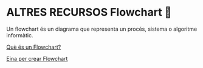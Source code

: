 # ALTRES RECURSOS **Flowchart 🌳**

Un flowchart és un diagrama que representa un procés, sistema o algoritme informàtic.

[Què és un Flowchart?](https://www.lucidchart.com/pages/what-is-a-flowchart-tutorial)

[Eina per crear Flowchart](https://miro.com/es/diagrama-de-flujo-online/)
